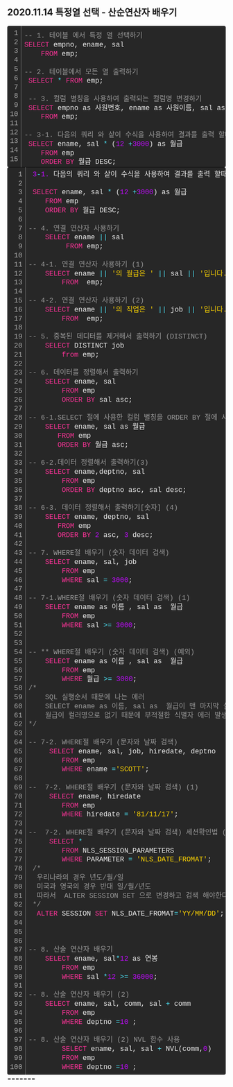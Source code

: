 ## 2020.11.14 특정열 선택 - 산순연산자 배우기 

<div class="colorscripter-code" style="color:#f0f0f0;font-family:Consolas, 'Liberation Mono', Menlo, Courier, monospace !important; position:relative !important;overflow:auto"><table class="colorscripter-code-table" style="margin:0;padding:0;border:none;background-color:#272727;border-radius:4px;" cellspacing="0" cellpadding="0"><tr><td style="padding:6px;border-right:2px solid #4f4f4f"><div style="margin:0;padding:0;word-break:normal;text-align:right;color:#aaa;font-family:Consolas, 'Liberation Mono', Menlo, Courier, monospace !important;line-height:130%"><div style="line-height:130%">1</div><div style="line-height:130%">2</div><div style="line-height:130%">3</div><div style="line-height:130%">4</div><div style="line-height:130%">5</div><div style="line-height:130%">6</div><div style="line-height:130%">7</div><div style="line-height:130%">8</div><div style="line-height:130%">9</div><div style="line-height:130%">10</div><div style="line-height:130%">11</div><div style="line-height:130%">12</div><div style="line-height:130%">13</div><div style="line-height:130%">14</div><div style="line-height:130%">15</div></div></td><td style="padding:6px 0;text-align:left"><div style="margin:0;padding:0;color:#f0f0f0;font-family:Consolas, 'Liberation Mono', Menlo, Courier, monospace !important;line-height:130%"><div style="padding:0 6px; white-space:pre; line-height:130%"><span style="color:#999999">--&nbsp;1.&nbsp;테이블&nbsp;에서&nbsp;특정&nbsp;열&nbsp;선택하기&nbsp;</span></div><div style="padding:0 6px; white-space:pre; line-height:130%"><span style="color:#ff3399">SELECT</span>&nbsp;empno,&nbsp;ename,&nbsp;sal&nbsp;</div><div style="padding:0 6px; white-space:pre; line-height:130%">&nbsp;&nbsp;&nbsp;&nbsp;<span style="color:#ff3399">FROM</span>&nbsp;emp;</div><div style="padding:0 6px; white-space:pre; line-height:130%">&nbsp;</div><div style="padding:0 6px; white-space:pre; line-height:130%"><span style="color:#999999">--&nbsp;2.&nbsp;테이블에서&nbsp;모든&nbsp;열&nbsp;출력하기&nbsp;</span></div><div style="padding:0 6px; white-space:pre; line-height:130%">&nbsp;<span style="color:#ff3399">SELECT</span>&nbsp;<span style="color:#f0f0f0"></span><span style="color:#4be6fa">*</span>&nbsp;<span style="color:#ff3399">FROM</span>&nbsp;emp;&nbsp;&nbsp;</div><div style="padding:0 6px; white-space:pre; line-height:130%">&nbsp;</div><div style="padding:0 6px; white-space:pre; line-height:130%">&nbsp;<span style="color:#999999">--&nbsp;3.&nbsp;컬럼&nbsp;별칭을&nbsp;사용하여&nbsp;출력되는&nbsp;컬럼명&nbsp;변경하기&nbsp;</span></div><div style="padding:0 6px; white-space:pre; line-height:130%">&nbsp;<span style="color:#ff3399">SELECT</span>&nbsp;empno&nbsp;as&nbsp;사원번호,&nbsp;ename&nbsp;as&nbsp;사원이름,&nbsp;sal&nbsp;as&nbsp;<span style="color:#ffd500">"Salary"</span></div><div style="padding:0 6px; white-space:pre; line-height:130%">&nbsp;&nbsp;&nbsp;&nbsp;<span style="color:#ff3399">FROM</span>&nbsp;emp;</div><div style="padding:0 6px; white-space:pre; line-height:130%">&nbsp;&nbsp;</div><div style="padding:0 6px; white-space:pre; line-height:130%"><span style="color:#999999">--&nbsp;3-1.&nbsp;다음의&nbsp;쿼리&nbsp;와&nbsp;샅이&nbsp;수식을&nbsp;사용하여&nbsp;결과를&nbsp;출력&nbsp;할때&nbsp;컬럼&nbsp;&nbsp;별칭이&nbsp;유용합니다.&nbsp;</span></div><div style="padding:0 6px; white-space:pre; line-height:130%">&nbsp;<span style="color:#ff3399">SELECT</span>&nbsp;ename,&nbsp;sal&nbsp;<span style="color:#f0f0f0"></span><span style="color:#4be6fa">*</span>&nbsp;(<span style="color:#c10aff">12</span>&nbsp;<span style="color:#f0f0f0"></span><span style="color:#4be6fa">+</span><span style="color:#c10aff">3000</span>)&nbsp;as&nbsp;월급&nbsp;</div><div style="padding:0 6px; white-space:pre; line-height:130%">&nbsp;&nbsp;&nbsp;&nbsp;<span style="color:#ff3399">FROM</span>&nbsp;emp&nbsp;</div><div style="padding:0 6px; white-space:pre; line-height:130%">&nbsp;&nbsp;&nbsp;&nbsp;<span style="color:#ff3399">ORDER</span>&nbsp;<span style="color:#ff3399">BY</span>&nbsp;월급&nbsp;DESC;&nbsp;</div></div><div style="text-align:right;margin-top:-13px;margin-right:5px;font-size:9px;font-style:italic"></tr></table></div>

 <div class="colorscripter-code" style="color:#f0f0f0;font-family:Consolas, 'Liberation Mono', Menlo, Courier, monospace !important; position:relative !important;overflow:auto"><table class="colorscripter-code-table" style="margin:0;padding:0;border:none;background-color:#272727;border-radius:4px;" cellspacing="0" cellpadding="0"><tr><td style="padding:6px;border-right:2px solid #4f4f4f"><div style="margin:0;padding:0;word-break:normal;text-align:right;color:#aaa;font-family:Consolas, 'Liberation Mono', Menlo, Courier, monospace !important;line-height:130%"><div style="line-height:130%">1</div><div style="line-height:130%">2</div><div style="line-height:130%">3</div><div style="line-height:130%">4</div><div style="line-height:130%">5</div><div style="line-height:130%">6</div><div style="line-height:130%">7</div><div style="line-height:130%">8</div><div style="line-height:130%">9</div><div style="line-height:130%">10</div><div style="line-height:130%">11</div><div style="line-height:130%">12</div><div style="line-height:130%">13</div><div style="line-height:130%">14</div><div style="line-height:130%">15</div><div style="line-height:130%">16</div><div style="line-height:130%">17</div><div style="line-height:130%">18</div><div style="line-height:130%">19</div><div style="line-height:130%">20</div><div style="line-height:130%">21</div><div style="line-height:130%">22</div><div style="line-height:130%">23</div><div style="line-height:130%">24</div><div style="line-height:130%">25</div><div style="line-height:130%">26</div><div style="line-height:130%">27</div><div style="line-height:130%">28</div><div style="line-height:130%">29</div><div style="line-height:130%">30</div><div style="line-height:130%">31</div><div style="line-height:130%">32</div><div style="line-height:130%">33</div><div style="line-height:130%">34</div><div style="line-height:130%">35</div><div style="line-height:130%">36</div><div style="line-height:130%">37</div><div style="line-height:130%">38</div><div style="line-height:130%">39</div><div style="line-height:130%">40</div><div style="line-height:130%">41</div><div style="line-height:130%">42</div><div style="line-height:130%">43</div><div style="line-height:130%">44</div><div style="line-height:130%">45</div><div style="line-height:130%">46</div><div style="line-height:130%">47</div><div style="line-height:130%">48</div><div style="line-height:130%">49</div><div style="line-height:130%">50</div><div style="line-height:130%">51</div><div style="line-height:130%">52</div><div style="line-height:130%">53</div><div style="line-height:130%">54</div><div style="line-height:130%">55</div><div style="line-height:130%">56</div><div style="line-height:130%">57</div><div style="line-height:130%">58</div><div style="line-height:130%">59</div><div style="line-height:130%">60</div><div style="line-height:130%">61</div><div style="line-height:130%">62</div><div style="line-height:130%">63</div><div style="line-height:130%">64</div><div style="line-height:130%">65</div><div style="line-height:130%">66</div><div style="line-height:130%">67</div><div style="line-height:130%">68</div><div style="line-height:130%">69</div><div style="line-height:130%">70</div><div style="line-height:130%">71</div><div style="line-height:130%">72</div><div style="line-height:130%">73</div><div style="line-height:130%">74</div><div style="line-height:130%">75</div><div style="line-height:130%">76</div><div style="line-height:130%">77</div><div style="line-height:130%">78</div><div style="line-height:130%">79</div><div style="line-height:130%">80</div><div style="line-height:130%">81</div><div style="line-height:130%">82</div><div style="line-height:130%">83</div><div style="line-height:130%">84</div><div style="line-height:130%">85</div><div style="line-height:130%">86</div><div style="line-height:130%">87</div><div style="line-height:130%">88</div><div style="line-height:130%">89</div><div style="line-height:130%">90</div><div style="line-height:130%">91</div><div style="line-height:130%">92</div><div style="line-height:130%">93</div><div style="line-height:130%">94</div><div style="line-height:130%">95</div><div style="line-height:130%">96</div><div style="line-height:130%">97</div><div style="line-height:130%">98</div><div style="line-height:130%">99</div><div style="line-height:130%">100</div></div></td><td style="padding:6px 0;text-align:left"><div style="margin:0;padding:0;color:#f0f0f0;font-family:Consolas, 'Liberation Mono', Menlo, Courier, monospace !important;line-height:130%"><div style="padding:0 6px; white-space:pre; line-height:130%">&nbsp;<span style="color:#c10aff">3</span><span style="color:#4be6fa">-</span><span style="color:#c10aff">1.</span>&nbsp;다음의&nbsp;쿼리&nbsp;와&nbsp;샅이&nbsp;수식을&nbsp;사용하여&nbsp;결과를&nbsp;출력&nbsp;할때&nbsp;컬럼&nbsp;&nbsp;별칭이&nbsp;유용합니다.</div><div style="padding:0 6px; white-space:pre; line-height:130%">&nbsp;</div><div style="padding:0 6px; white-space:pre; line-height:130%">&nbsp;<span style="color:#ff3399">SELECT</span>&nbsp;ename,&nbsp;sal&nbsp;<span style="color:#f0f0f0"></span><span style="color:#4be6fa">*</span>&nbsp;(<span style="color:#c10aff">12</span>&nbsp;<span style="color:#f0f0f0"></span><span style="color:#4be6fa">+</span><span style="color:#c10aff">3000</span>)&nbsp;as&nbsp;월급&nbsp;</div><div style="padding:0 6px; white-space:pre; line-height:130%">&nbsp;&nbsp;&nbsp;&nbsp;<span style="color:#ff3399">FROM</span>&nbsp;emp&nbsp;</div><div style="padding:0 6px; white-space:pre; line-height:130%">&nbsp;&nbsp;&nbsp;&nbsp;<span style="color:#ff3399">ORDER</span>&nbsp;<span style="color:#ff3399">BY</span>&nbsp;월급&nbsp;DESC;&nbsp;</div><div style="padding:0 6px; white-space:pre; line-height:130%">&nbsp;&nbsp;&nbsp;&nbsp;</div><div style="padding:0 6px; white-space:pre; line-height:130%"><span style="color:#999999">--&nbsp;4.&nbsp;연결&nbsp;연산자&nbsp;사용하기&nbsp;</span></div><div style="padding:0 6px; white-space:pre; line-height:130%">&nbsp;&nbsp;&nbsp;&nbsp;<span style="color:#ff3399">SELECT</span>&nbsp;ename&nbsp;<span style="color:#f0f0f0"></span><span style="color:#4be6fa">|</span><span style="color:#f0f0f0"></span><span style="color:#4be6fa">|</span>&nbsp;sal&nbsp;</div><div style="padding:0 6px; white-space:pre; line-height:130%">&nbsp;&nbsp;&nbsp;&nbsp;&nbsp;&nbsp;&nbsp;&nbsp;&nbsp;<span style="color:#ff3399">FROM</span>&nbsp;emp;</div><div style="padding:0 6px; white-space:pre; line-height:130%">&nbsp;&nbsp;&nbsp;&nbsp;&nbsp;&nbsp;&nbsp;&nbsp;&nbsp;</div><div style="padding:0 6px; white-space:pre; line-height:130%"><span style="color:#999999">--&nbsp;4-1.&nbsp;연결&nbsp;연산자&nbsp;사용하기&nbsp;(1)&nbsp;</span></div><div style="padding:0 6px; white-space:pre; line-height:130%">&nbsp;&nbsp;&nbsp;&nbsp;<span style="color:#ff3399">SELECT</span>&nbsp;ename&nbsp;<span style="color:#f0f0f0"></span><span style="color:#4be6fa">|</span><span style="color:#f0f0f0"></span><span style="color:#4be6fa">|</span>&nbsp;<span style="color:#ffd500">'의&nbsp;월급은&nbsp;'</span>&nbsp;<span style="color:#f0f0f0"></span><span style="color:#4be6fa">|</span><span style="color:#f0f0f0"></span><span style="color:#4be6fa">|</span>&nbsp;sal&nbsp;<span style="color:#f0f0f0"></span><span style="color:#4be6fa">|</span><span style="color:#f0f0f0"></span><span style="color:#4be6fa">|</span>&nbsp;<span style="color:#ffd500">'입니다.'</span>&nbsp;as&nbsp;&nbsp;월급정보&nbsp;</div><div style="padding:0 6px; white-space:pre; line-height:130%">&nbsp;&nbsp;&nbsp;&nbsp;&nbsp;&nbsp;&nbsp;&nbsp;<span style="color:#ff3399">FROM</span>&nbsp;&nbsp;emp;</div><div style="padding:0 6px; white-space:pre; line-height:130%">&nbsp;&nbsp;&nbsp;&nbsp;&nbsp;&nbsp;&nbsp;&nbsp;</div><div style="padding:0 6px; white-space:pre; line-height:130%"><span style="color:#999999">--&nbsp;4-2.&nbsp;연결&nbsp;연산자&nbsp;사용하기&nbsp;(2)&nbsp;</span></div><div style="padding:0 6px; white-space:pre; line-height:130%">&nbsp;&nbsp;&nbsp;&nbsp;<span style="color:#ff3399">SELECT</span>&nbsp;ename&nbsp;<span style="color:#f0f0f0"></span><span style="color:#4be6fa">|</span><span style="color:#f0f0f0"></span><span style="color:#4be6fa">|</span>&nbsp;<span style="color:#ffd500">'의&nbsp;직업은&nbsp;'</span>&nbsp;<span style="color:#f0f0f0"></span><span style="color:#4be6fa">|</span><span style="color:#f0f0f0"></span><span style="color:#4be6fa">|</span>&nbsp;job&nbsp;<span style="color:#f0f0f0"></span><span style="color:#4be6fa">|</span><span style="color:#f0f0f0"></span><span style="color:#4be6fa">|</span>&nbsp;<span style="color:#ffd500">'입니다.'</span>&nbsp;as&nbsp;&nbsp;직업정보&nbsp;</div><div style="padding:0 6px; white-space:pre; line-height:130%">&nbsp;&nbsp;&nbsp;&nbsp;&nbsp;&nbsp;&nbsp;&nbsp;<span style="color:#ff3399">FROM</span>&nbsp;&nbsp;emp;</div><div style="padding:0 6px; white-space:pre; line-height:130%">&nbsp;&nbsp;&nbsp;&nbsp;&nbsp;&nbsp;&nbsp;&nbsp;</div><div style="padding:0 6px; white-space:pre; line-height:130%"><span style="color:#999999">--&nbsp;5.&nbsp;중복된&nbsp;데디터를&nbsp;제거해서&nbsp;출력하기&nbsp;(DISTINCT)&nbsp;&nbsp;&nbsp;&nbsp;&nbsp;&nbsp;&nbsp;&nbsp;&nbsp;&nbsp;</span></div><div style="padding:0 6px; white-space:pre; line-height:130%">&nbsp;&nbsp;&nbsp;&nbsp;<span style="color:#ff3399">SELECT</span>&nbsp;DISTINCT&nbsp;job&nbsp;</div><div style="padding:0 6px; white-space:pre; line-height:130%">&nbsp;&nbsp;&nbsp;&nbsp;&nbsp;&nbsp;&nbsp;&nbsp;<span style="color:#ff3399">from</span>&nbsp;emp;</div><div style="padding:0 6px; white-space:pre; line-height:130%">&nbsp;&nbsp;&nbsp;&nbsp;&nbsp;&nbsp;&nbsp;&nbsp;</div><div style="padding:0 6px; white-space:pre; line-height:130%"><span style="color:#999999">--&nbsp;6.&nbsp;데이터를&nbsp;정렬해서&nbsp;출력하기&nbsp;</span></div><div style="padding:0 6px; white-space:pre; line-height:130%">&nbsp;&nbsp;&nbsp;&nbsp;<span style="color:#ff3399">SELECT</span>&nbsp;ename,&nbsp;sal</div><div style="padding:0 6px; white-space:pre; line-height:130%">&nbsp;&nbsp;&nbsp;&nbsp;&nbsp;&nbsp;&nbsp;&nbsp;<span style="color:#ff3399">FROM</span>&nbsp;emp&nbsp;</div><div style="padding:0 6px; white-space:pre; line-height:130%">&nbsp;&nbsp;&nbsp;&nbsp;&nbsp;&nbsp;&nbsp;&nbsp;<span style="color:#ff3399">ORDER</span>&nbsp;<span style="color:#ff3399">BY</span>&nbsp;sal&nbsp;asc;</div><div style="padding:0 6px; white-space:pre; line-height:130%">&nbsp;&nbsp;&nbsp;&nbsp;&nbsp;&nbsp;&nbsp;&nbsp;</div><div style="padding:0 6px; white-space:pre; line-height:130%"><span style="color:#999999">--&nbsp;6-1.SELECT&nbsp;절에&nbsp;사용한&nbsp;컬럼&nbsp;별칭을&nbsp;ORDER&nbsp;BY&nbsp;절에&nbsp;사용할&nbsp;수&nbsp;있습니다.</span></div><div style="padding:0 6px; white-space:pre; line-height:130%">&nbsp;&nbsp;&nbsp;&nbsp;<span style="color:#ff3399">SELECT</span>&nbsp;ename,&nbsp;sal&nbsp;as&nbsp;월급&nbsp;</div><div style="padding:0 6px; white-space:pre; line-height:130%">&nbsp;&nbsp;&nbsp;&nbsp;&nbsp;&nbsp;&nbsp;<span style="color:#ff3399">FROM</span>&nbsp;emp&nbsp;</div><div style="padding:0 6px; white-space:pre; line-height:130%">&nbsp;&nbsp;&nbsp;&nbsp;&nbsp;&nbsp;&nbsp;<span style="color:#ff3399">ORDER</span>&nbsp;<span style="color:#ff3399">BY</span>&nbsp;월급&nbsp;asc;</div><div style="padding:0 6px; white-space:pre; line-height:130%">&nbsp;&nbsp;&nbsp;&nbsp;&nbsp;&nbsp;&nbsp;</div><div style="padding:0 6px; white-space:pre; line-height:130%"><span style="color:#999999">--&nbsp;6-2.데이터&nbsp;정렬해서&nbsp;출력하기(3)&nbsp;</span></div><div style="padding:0 6px; white-space:pre; line-height:130%">&nbsp;&nbsp;&nbsp;&nbsp;<span style="color:#ff3399">SELECT</span>&nbsp;ename,deptno,&nbsp;sal&nbsp;</div><div style="padding:0 6px; white-space:pre; line-height:130%">&nbsp;&nbsp;&nbsp;&nbsp;&nbsp;&nbsp;&nbsp;&nbsp;<span style="color:#ff3399">FROM</span>&nbsp;emp&nbsp;</div><div style="padding:0 6px; white-space:pre; line-height:130%">&nbsp;&nbsp;&nbsp;&nbsp;&nbsp;&nbsp;&nbsp;&nbsp;<span style="color:#ff3399">ORDER</span>&nbsp;<span style="color:#ff3399">BY</span>&nbsp;deptno&nbsp;asc,&nbsp;sal&nbsp;desc;</div><div style="padding:0 6px; white-space:pre; line-height:130%">&nbsp;</div><div style="padding:0 6px; white-space:pre; line-height:130%"><span style="color:#999999">--&nbsp;6-3.&nbsp;데이터&nbsp;정렬해서&nbsp;출력하기[숫자]&nbsp;(4)&nbsp;</span></div><div style="padding:0 6px; white-space:pre; line-height:130%">&nbsp;&nbsp;&nbsp;&nbsp;<span style="color:#ff3399">SELECT</span>&nbsp;ename,&nbsp;deptno,&nbsp;sal</div><div style="padding:0 6px; white-space:pre; line-height:130%">&nbsp;&nbsp;&nbsp;&nbsp;&nbsp;&nbsp;&nbsp;<span style="color:#ff3399">FROM</span>&nbsp;emp&nbsp;</div><div style="padding:0 6px; white-space:pre; line-height:130%">&nbsp;&nbsp;&nbsp;&nbsp;&nbsp;&nbsp;&nbsp;<span style="color:#ff3399">ORDER</span>&nbsp;<span style="color:#ff3399">BY</span>&nbsp;<span style="color:#c10aff">2</span>&nbsp;asc,&nbsp;<span style="color:#c10aff">3</span>&nbsp;desc;&nbsp;</div><div style="padding:0 6px; white-space:pre; line-height:130%">&nbsp;</div><div style="padding:0 6px; white-space:pre; line-height:130%"><span style="color:#999999">--&nbsp;7.&nbsp;WHERE절&nbsp;배우기&nbsp;(숫자&nbsp;데이터&nbsp;검색)&nbsp;</span></div><div style="padding:0 6px; white-space:pre; line-height:130%">&nbsp;&nbsp;&nbsp;&nbsp;<span style="color:#ff3399">SELECT</span>&nbsp;ename,&nbsp;sal,&nbsp;job&nbsp;</div><div style="padding:0 6px; white-space:pre; line-height:130%">&nbsp;&nbsp;&nbsp;&nbsp;&nbsp;&nbsp;&nbsp;&nbsp;<span style="color:#ff3399">FROM</span>&nbsp;emp&nbsp;</div><div style="padding:0 6px; white-space:pre; line-height:130%">&nbsp;&nbsp;&nbsp;&nbsp;&nbsp;&nbsp;&nbsp;&nbsp;<span style="color:#ff3399">WHERE</span>&nbsp;sal&nbsp;<span style="color:#f0f0f0"></span><span style="color:#4be6fa">=</span>&nbsp;<span style="color:#c10aff">3000</span>;</div><div style="padding:0 6px; white-space:pre; line-height:130%">&nbsp;&nbsp;&nbsp;&nbsp;&nbsp;&nbsp;&nbsp;&nbsp;</div><div style="padding:0 6px; white-space:pre; line-height:130%"><span style="color:#999999">--&nbsp;7-1.WHERE절&nbsp;배우기&nbsp;(숫자&nbsp;데이터&nbsp;검색)&nbsp;(1)&nbsp;</span></div><div style="padding:0 6px; white-space:pre; line-height:130%">&nbsp;&nbsp;&nbsp;&nbsp;<span style="color:#ff3399">SELECT</span>&nbsp;ename&nbsp;as&nbsp;이름&nbsp;,&nbsp;sal&nbsp;as&nbsp;&nbsp;월급&nbsp;</div><div style="padding:0 6px; white-space:pre; line-height:130%">&nbsp;&nbsp;&nbsp;&nbsp;&nbsp;&nbsp;&nbsp;&nbsp;<span style="color:#ff3399">FROM</span>&nbsp;emp&nbsp;</div><div style="padding:0 6px; white-space:pre; line-height:130%">&nbsp;&nbsp;&nbsp;&nbsp;&nbsp;&nbsp;&nbsp;&nbsp;<span style="color:#ff3399">WHERE</span>&nbsp;sal&nbsp;<span style="color:#f0f0f0"></span><span style="color:#4be6fa">&gt;</span><span style="color:#f0f0f0"></span><span style="color:#4be6fa">=</span>&nbsp;<span style="color:#c10aff">3000</span>;</div><div style="padding:0 6px; white-space:pre; line-height:130%">&nbsp;&nbsp;&nbsp;&nbsp;&nbsp;&nbsp;&nbsp;&nbsp;</div><div style="padding:0 6px; white-space:pre; line-height:130%">&nbsp;&nbsp;&nbsp;&nbsp;&nbsp;&nbsp;&nbsp;&nbsp;</div><div style="padding:0 6px; white-space:pre; line-height:130%"><span style="color:#999999">--&nbsp;**&nbsp;WHERE절&nbsp;배우기&nbsp;(숫자&nbsp;데이터&nbsp;검색)&nbsp;(예외)&nbsp;</span></div><div style="padding:0 6px; white-space:pre; line-height:130%">&nbsp;&nbsp;&nbsp;&nbsp;<span style="color:#ff3399">SELECT</span>&nbsp;ename&nbsp;as&nbsp;이름&nbsp;,&nbsp;sal&nbsp;as&nbsp;&nbsp;월급&nbsp;</div><div style="padding:0 6px; white-space:pre; line-height:130%">&nbsp;&nbsp;&nbsp;&nbsp;&nbsp;&nbsp;&nbsp;&nbsp;<span style="color:#ff3399">FROM</span>&nbsp;emp&nbsp;</div><div style="padding:0 6px; white-space:pre; line-height:130%">&nbsp;&nbsp;&nbsp;&nbsp;&nbsp;&nbsp;&nbsp;&nbsp;<span style="color:#ff3399">WHERE</span>&nbsp;월급&nbsp;<span style="color:#f0f0f0"></span><span style="color:#4be6fa">&gt;</span><span style="color:#f0f0f0"></span><span style="color:#4be6fa">=</span>&nbsp;<span style="color:#c10aff">3000</span>;&nbsp;&nbsp;</div><div style="padding:0 6px; white-space:pre; line-height:130%"><span style="color:#999999">/*&nbsp;</span></div><div style="padding:0 6px; white-space:pre; line-height:130%"><span style="color:#999999">&nbsp;&nbsp;&nbsp;&nbsp;SQL&nbsp;실행순서&nbsp;때문에&nbsp;나는&nbsp;에러&nbsp;</span></div><div style="padding:0 6px; white-space:pre; line-height:130%"><span style="color:#999999">&nbsp;&nbsp;&nbsp;&nbsp;SELECT&nbsp;ename&nbsp;as&nbsp;이름,&nbsp;sal&nbsp;as&nbsp;&nbsp;월급이&nbsp;맨&nbsp;마지막&nbsp;실행이므로&nbsp;</span></div><div style="padding:0 6px; white-space:pre; line-height:130%"><span style="color:#999999">&nbsp;&nbsp;&nbsp;&nbsp;월급이&nbsp;컬러명으로&nbsp;없기&nbsp;때문에&nbsp;부적절한&nbsp;식별자&nbsp;에러&nbsp;발생&nbsp;</span></div><div style="padding:0 6px; white-space:pre; line-height:130%"><span style="color:#999999">*/</span>&nbsp;&nbsp;&nbsp;&nbsp;&nbsp;&nbsp;</div><div style="padding:0 6px; white-space:pre; line-height:130%">&nbsp;</div><div style="padding:0 6px; white-space:pre; line-height:130%"><span style="color:#999999">--&nbsp;7-2.&nbsp;WHERE절&nbsp;배우기&nbsp;(문자와&nbsp;날짜&nbsp;검색)&nbsp;</span></div><div style="padding:0 6px; white-space:pre; line-height:130%">&nbsp;&nbsp;&nbsp;&nbsp;&nbsp;<span style="color:#ff3399">SELECT</span>&nbsp;ename,&nbsp;sal,&nbsp;job,&nbsp;hiredate,&nbsp;deptno</div><div style="padding:0 6px; white-space:pre; line-height:130%">&nbsp;&nbsp;&nbsp;&nbsp;&nbsp;&nbsp;&nbsp;&nbsp;<span style="color:#ff3399">FROM</span>&nbsp;emp&nbsp;</div><div style="padding:0 6px; white-space:pre; line-height:130%">&nbsp;&nbsp;&nbsp;&nbsp;&nbsp;&nbsp;&nbsp;&nbsp;<span style="color:#ff3399">WHERE</span>&nbsp;ename&nbsp;<span style="color:#f0f0f0"></span><span style="color:#4be6fa">=</span><span style="color:#ffd500">'SCOTT'</span>;</div><div style="padding:0 6px; white-space:pre; line-height:130%">&nbsp;&nbsp;&nbsp;&nbsp;&nbsp;&nbsp;&nbsp;&nbsp;</div><div style="padding:0 6px; white-space:pre; line-height:130%"><span style="color:#999999">--&nbsp;&nbsp;7-2.&nbsp;WHERE절&nbsp;배우기&nbsp;(문자와&nbsp;날짜&nbsp;검색)&nbsp;(1)&nbsp;</span></div><div style="padding:0 6px; white-space:pre; line-height:130%">&nbsp;&nbsp;&nbsp;&nbsp;&nbsp;<span style="color:#ff3399">SELECT</span>&nbsp;ename,&nbsp;hiredate&nbsp;</div><div style="padding:0 6px; white-space:pre; line-height:130%">&nbsp;&nbsp;&nbsp;&nbsp;&nbsp;&nbsp;&nbsp;&nbsp;<span style="color:#ff3399">FROM</span>&nbsp;emp&nbsp;</div><div style="padding:0 6px; white-space:pre; line-height:130%">&nbsp;&nbsp;&nbsp;&nbsp;&nbsp;&nbsp;&nbsp;&nbsp;<span style="color:#ff3399">WHERE</span>&nbsp;hiredate&nbsp;<span style="color:#f0f0f0"></span><span style="color:#4be6fa">=</span>&nbsp;<span style="color:#ffd500">'81/11/17'</span>;</div><div style="padding:0 6px; white-space:pre; line-height:130%">&nbsp;&nbsp;&nbsp;&nbsp;&nbsp;&nbsp;&nbsp;&nbsp;</div><div style="padding:0 6px; white-space:pre; line-height:130%"><span style="color:#999999">--&nbsp;&nbsp;7-2.&nbsp;WHERE절&nbsp;배우기&nbsp;(문자와&nbsp;날짜&nbsp;검색)&nbsp;세션확인법&nbsp;(2)&nbsp;</span></div><div style="padding:0 6px; white-space:pre; line-height:130%">&nbsp;&nbsp;&nbsp;&nbsp;&nbsp;<span style="color:#ff3399">SELECT</span>&nbsp;<span style="color:#f0f0f0"></span><span style="color:#4be6fa">*</span>&nbsp;</div><div style="padding:0 6px; white-space:pre; line-height:130%">&nbsp;&nbsp;&nbsp;&nbsp;&nbsp;&nbsp;&nbsp;&nbsp;<span style="color:#ff3399">FROM</span>&nbsp;NLS_SESSION_PARAMETERS</div><div style="padding:0 6px; white-space:pre; line-height:130%">&nbsp;&nbsp;&nbsp;&nbsp;&nbsp;&nbsp;&nbsp;&nbsp;<span style="color:#ff3399">WHERE</span>&nbsp;PARAMETER&nbsp;<span style="color:#f0f0f0"></span><span style="color:#4be6fa">=</span>&nbsp;<span style="color:#ffd500">'NLS_DATE_FROMAT'</span>;</div><div style="padding:0 6px; white-space:pre; line-height:130%">&nbsp;<span style="color:#999999">/*&nbsp;</span></div><div style="padding:0 6px; white-space:pre; line-height:130%"><span style="color:#999999">&nbsp;&nbsp;우리나라의&nbsp;경우&nbsp;년도/월/일</span></div><div style="padding:0 6px; white-space:pre; line-height:130%"><span style="color:#999999">&nbsp;&nbsp;미국과&nbsp;영국의&nbsp;경우&nbsp;반대&nbsp;일/월/년도&nbsp;</span></div><div style="padding:0 6px; white-space:pre; line-height:130%"><span style="color:#999999">&nbsp;&nbsp;따라서&nbsp;&nbsp;ALTER&nbsp;SESSION&nbsp;SET&nbsp;으로&nbsp;변경하고&nbsp;검색&nbsp;해야한다&nbsp;</span></div><div style="padding:0 6px; white-space:pre; line-height:130%"><span style="color:#999999">&nbsp;*/</span></div><div style="padding:0 6px; white-space:pre; line-height:130%">&nbsp;&nbsp;<span style="color:#ff3399">ALTER</span>&nbsp;SESSION&nbsp;<span style="color:#ff3399">SET</span>&nbsp;NLS_DATE_FROMAT<span style="color:#f0f0f0"></span><span style="color:#4be6fa">=</span><span style="color:#ffd500">'YY/MM/DD'</span>;</div><div style="padding:0 6px; white-space:pre; line-height:130%">&nbsp;</div><div style="padding:0 6px; white-space:pre; line-height:130%">&nbsp;</div><div style="padding:0 6px; white-space:pre; line-height:130%">&nbsp;</div><div style="padding:0 6px; white-space:pre; line-height:130%"><span style="color:#999999">--&nbsp;8.&nbsp;산술&nbsp;연산자&nbsp;배우기&nbsp;</span></div><div style="padding:0 6px; white-space:pre; line-height:130%">&nbsp;&nbsp;&nbsp;&nbsp;<span style="color:#ff3399">SELECT</span>&nbsp;ename,&nbsp;sal<span style="color:#f0f0f0"></span><span style="color:#4be6fa">*</span><span style="color:#c10aff">12</span>&nbsp;as&nbsp;연봉&nbsp;</div><div style="padding:0 6px; white-space:pre; line-height:130%">&nbsp;&nbsp;&nbsp;&nbsp;&nbsp;&nbsp;&nbsp;&nbsp;<span style="color:#ff3399">FROM</span>&nbsp;emp&nbsp;</div><div style="padding:0 6px; white-space:pre; line-height:130%">&nbsp;&nbsp;&nbsp;&nbsp;&nbsp;&nbsp;&nbsp;&nbsp;<span style="color:#ff3399">WHERE</span>&nbsp;sal&nbsp;<span style="color:#f0f0f0"></span><span style="color:#4be6fa">*</span><span style="color:#c10aff">12</span>&nbsp;<span style="color:#f0f0f0"></span><span style="color:#4be6fa">&gt;</span><span style="color:#f0f0f0"></span><span style="color:#4be6fa">=</span>&nbsp;<span style="color:#c10aff">36000</span>;</div><div style="padding:0 6px; white-space:pre; line-height:130%">&nbsp;&nbsp;&nbsp;&nbsp;&nbsp;&nbsp;&nbsp;&nbsp;</div><div style="padding:0 6px; white-space:pre; line-height:130%"><span style="color:#999999">--&nbsp;8.&nbsp;산술&nbsp;연산자&nbsp;배우기&nbsp;(2)&nbsp;&nbsp;&nbsp;&nbsp;&nbsp;&nbsp;&nbsp;&nbsp;</span></div><div style="padding:0 6px; white-space:pre; line-height:130%">&nbsp;&nbsp;&nbsp;&nbsp;<span style="color:#ff3399">SELECT</span>&nbsp;ename,&nbsp;sal,&nbsp;comm,&nbsp;sal&nbsp;<span style="color:#f0f0f0"></span><span style="color:#4be6fa">+</span>&nbsp;comm</div><div style="padding:0 6px; white-space:pre; line-height:130%">&nbsp;&nbsp;&nbsp;&nbsp;&nbsp;&nbsp;&nbsp;&nbsp;<span style="color:#ff3399">FROM</span>&nbsp;emp</div><div style="padding:0 6px; white-space:pre; line-height:130%">&nbsp;&nbsp;&nbsp;&nbsp;&nbsp;&nbsp;&nbsp;&nbsp;<span style="color:#ff3399">WHERE</span>&nbsp;deptno&nbsp;<span style="color:#f0f0f0"></span><span style="color:#4be6fa">=</span><span style="color:#c10aff">10</span>&nbsp;;</div><div style="padding:0 6px; white-space:pre; line-height:130%">&nbsp;</div><div style="padding:0 6px; white-space:pre; line-height:130%"><span style="color:#999999">--&nbsp;8.&nbsp;산술&nbsp;연산자&nbsp;배우기&nbsp;(2)&nbsp;NVL&nbsp;함수&nbsp;사용&nbsp;</span></div><div style="padding:0 6px; white-space:pre; line-height:130%">&nbsp;&nbsp;&nbsp;&nbsp;&nbsp;&nbsp;&nbsp;&nbsp;<span style="color:#ff3399">SELECT</span>&nbsp;ename,&nbsp;sal,&nbsp;sal&nbsp;<span style="color:#f0f0f0"></span><span style="color:#4be6fa">+</span>&nbsp;NVL(comm,<span style="color:#c10aff">0</span>)</div><div style="padding:0 6px; white-space:pre; line-height:130%">&nbsp;&nbsp;&nbsp;&nbsp;&nbsp;&nbsp;&nbsp;&nbsp;<span style="color:#ff3399">FROM</span>&nbsp;emp</div><div style="padding:0 6px; white-space:pre; line-height:130%">&nbsp;&nbsp;&nbsp;&nbsp;&nbsp;&nbsp;&nbsp;&nbsp;<span style="color:#ff3399">WHERE</span>&nbsp;deptno&nbsp;<span style="color:#f0f0f0"></span><span style="color:#4be6fa">=</span><span style="color:#c10aff">10</span>&nbsp;;</div></div></td><td style="vertical-align:bottom;padding:0 2px 4px 0"><a href="http://colorscripter.com/info#e" target="_blank" style="text-decoration:none;color:white"><span style="font-size:9px;word-break:normal;background-color:#4f4f4f;color:white;border-radius:10px;padding:1px">cs</span></a></td></tr></table></div>
=======

